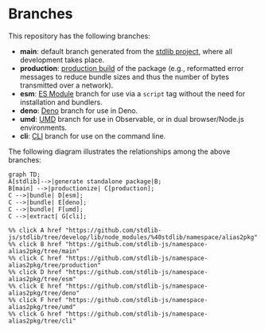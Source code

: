 <!--

@license Apache-2.0

Copyright (c) 2023 The Stdlib Authors.

Licensed under the Apache License, Version 2.0 (the "License");
you may not use this file except in compliance with the License.
You may obtain a copy of the License at

    http://www.apache.org/licenses/LICENSE-2.0

Unless required by applicable law or agreed to in writing, software
distributed under the License is distributed on an "AS IS" BASIS,
WITHOUT WARRANTIES OR CONDITIONS OF ANY KIND, either express or implied.
See the License for the specific language governing permissions and
limitations under the License.

-->

# Branches

This repository has the following branches:

-   **main**: default branch generated from the [stdlib project][stdlib-url], where all development takes place.
-   **production**: [production build][production-url] of the package (e.g., reformatted error messages to reduce bundle sizes and thus the number of bytes transmitted over a network).
-   **esm**: [ES Module][esm-url] branch for use via a `script` tag without the need for installation and bundlers.
-   **deno**: [Deno][deno-url] branch for use in Deno.
-   **umd**: [UMD][umd-url] branch for use in Observable, or in dual browser/Node.js environments.
-   **cli**: [CLI][cli-url] branch for use on the command line.

The following diagram illustrates the relationships among the above branches:

```mermaid
graph TD;
A[stdlib]-->|generate standalone package|B;
B[main] -->|productionize| C[production];
C -->|bundle| D[esm];
C -->|bundle| E[deno];
C -->|bundle| F[umd];
C -->|extract| G[cli];

%% click A href "https://github.com/stdlib-js/stdlib/tree/develop/lib/node_modules/%40stdlib/namespace/alias2pkg"
%% click B href "https://github.com/stdlib-js/namespace-alias2pkg/tree/main"
%% click C href "https://github.com/stdlib-js/namespace-alias2pkg/tree/production"
%% click D href "https://github.com/stdlib-js/namespace-alias2pkg/tree/esm"
%% click E href "https://github.com/stdlib-js/namespace-alias2pkg/tree/deno"
%% click F href "https://github.com/stdlib-js/namespace-alias2pkg/tree/umd"
%% click G href "https://github.com/stdlib-js/namespace-alias2pkg/tree/cli"
```

[stdlib-url]: https://github.com/stdlib-js/stdlib/tree/develop/lib/node_modules/%40stdlib/namespace/alias2pkg
[production-url]: https://github.com/stdlib-js/namespace-alias2pkg/tree/production
[deno-url]: https://github.com/stdlib-js/namespace-alias2pkg/tree/deno
[umd-url]: https://github.com/stdlib-js/namespace-alias2pkg/tree/umd
[esm-url]: https://github.com/stdlib-js/namespace-alias2pkg/tree/esm
[cli-url]: https://github.com/stdlib-js/namespace-alias2pkg/tree/cli